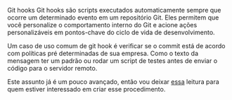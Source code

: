 Git hooks
Git hooks são scripts executados automaticamente sempre que ocorre um determinado evento em um repositório Git. Eles permitem que você personalize o comportamento interno do Git e acione ações personalizáveis em pontos-chave do ciclo de vida de desenvolvimento.

Um caso de uso comum de git hook é verificar se o commit está de acordo com políticas pré determinadas de sua empresa. Como o texto da mensagem ter um padrão ou rodar um script de testes antes de enviar o código para o servidor remoto.

Este assunto já é um pouco avançado, então vou deixar [essa](https://git-scm.com/book/en/v2/Customizing-Git-Git-Hooks) leitura para quem estiver interessado em criar esse procedimento.
